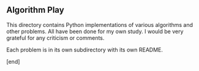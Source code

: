 ## Algorithm Play

This directory contains Python implementations of various algorithms and other problems. All have been done for my own study. I would be very grateful for any criticism or comments.

Each problem is in its own subdirectory with its own README.

[end]
